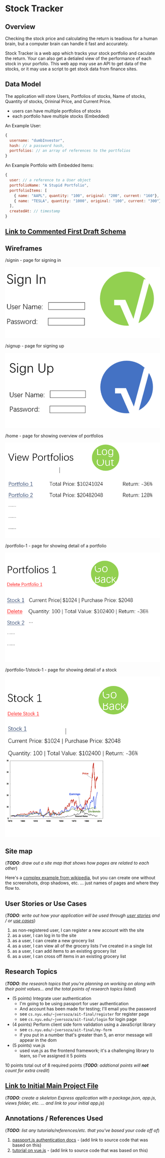 # Stock Tracker

## Overview

Checking the stock price and calculating the return is teadious for a human brain, but a computer brain can handle it fast and accurately.

Stock Tracker is a web app which tracks your stock portfolio and caculate the return. Your can also get a detialed view of the performance of each stock in your porfolio. This web app may use an API to get data of the stocks, or it may use a script to get stock data from finance sites.


## Data Model

The application will store Users, Portfolios of stocks, Name of stocks, Quantity of stocks, Orininal Price, and Current Price.

* users can have multiple portfolios of stocks
* each portfolio have multiple stocks (Embedded)

An Example User:

```javascript
{
  username: "dumbInvestor",
  hash: // a password hash,
  portfolios: // an array of references to the portfolios
}
```

An Example Portfolio with Embedded Items:

```javascript
{
  user: // a reference to a User object
  portfolioName: "A Stupid Portfolio",
  portfolioItems: [
    { name: "AAPL", quantity: "100", original: "200", current: "160"},
    { name: "TESLA", quantity: "1000", original: "100", current: "300"},
  ],
  createdAt: // timestamp
}
```


## [Link to Commented First Draft Schema](src/db.js) 


## Wireframes

/signin - page for signing in

![signin](documentation/sign-in.png)

/signup - page for signing up

![signup](documentation/sign-up.png)

/home - page for showing overview of portfolios

![overview](documentation/portfolio-overview.png)

/portfolio-1 - page for showing detail of a portfolio

![portfolio-detail](documentation/portfolio-detail.png)

/portfolio-1/stock-1 - page for showing detail of a stock

![stock-detail](documentation/stock-detail.png)



## Site map

(___TODO__: draw out a site map that shows how pages are related to each other_)

Here's a [complex example from wikipedia](https://upload.wikimedia.org/wikipedia/commons/2/20/Sitemap_google.jpg), but you can create one without the screenshots, drop shadows, etc. ... just names of pages and where they flow to.

## User Stories or Use Cases

(___TODO__: write out how your application will be used through [user stories](http://en.wikipedia.org/wiki/User_story#Format) and / or [use cases](https://www.mongodb.com/download-center?jmp=docs&_ga=1.47552679.1838903181.1489282706#previous)_)

1. as non-registered user, I can register a new account with the site
2. as a user, I can log in to the site
3. as a user, I can create a new grocery list
4. as a user, I can view all of the grocery lists I've created in a single list
5. as a user, I can add items to an existing grocery list
6. as a user, I can cross off items in an existing grocery list

## Research Topics

(___TODO__: the research topics that you're planning on working on along with their point values... and the total points of research topics listed_)

* (5 points) Integrate user authentication
    * I'm going to be using passport for user authentication
    * And account has been made for testing; I'll email you the password
    * see <code>cs.nyu.edu/~jversoza/ait-final/register</code> for register page
    * see <code>cs.nyu.edu/~jversoza/ait-final/login</code> for login page
* (4 points) Perform client side form validation using a JavaScript library
    * see <code>cs.nyu.edu/~jversoza/ait-final/my-form</code>
    * if you put in a number that's greater than 5, an error message will appear in the dom
* (5 points) vue.js
    * used vue.js as the frontend framework; it's a challenging library to learn, so I've assigned it 5 points

10 points total out of 8 required points (___TODO__: addtional points will __not__ count for extra credit_)


## [Link to Initial Main Project File](app.js) 

(___TODO__: create a skeleton Express application with a package.json, app.js, views folder, etc. ... and link to your initial app.js_)

## Annotations / References Used

(___TODO__: list any tutorials/references/etc. that you've based your code off of_)

1. [passport.js authentication docs](http://passportjs.org/docs) - (add link to source code that was based on this)
2. [tutorial on vue.js](https://vuejs.org/v2/guide/) - (add link to source code that was based on this)
